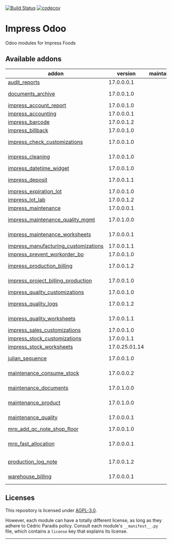 
<!-- /!\ Non OCA Context : Set here the badge of your runbot / runboat instance. -->
[![Build Status](https://github.com/Impress-Foods/impress-odoo/actions/workflows/test.yml/badge.svg?branch=17.0)](https://github.com/Impress-Foods/impress-odoo/actions/workflows/test.yml?query=branch%3A17.0)
[![codecov](https://codecov.io/gh/Impress-Foods/impress-odoo/graph/badge.svg?token=INNNC7JQ2E)](https://codecov.io/gh/Impress-Foods/impress-odoo)
<!-- /!\ Non OCA Context : Set here the badge of your translation instance. -->

<!-- /!\ do not modify above this line -->

# Impress Odoo

Odoo modules for Impress Foods

<!-- /!\ do not modify below this line -->

<!-- prettier-ignore-start -->

[//]: # (addons)

Available addons
----------------
addon | version | maintainers | summary
--- | --- | --- | ---
[audit_reports](audit_reports/) | 17.0.0.0.1 |  | Audit_reports Summary
[documents_archive](documents_archive/) | 17.0.0.1.0 |  | Module to allow a "soft" archive feature for documents.
[impress_account_report](impress_account_report/) | 17.0.0.1.0 |  | impress account report customizations
[impress_accounting](impress_accounting/) | 17.0.0.0.1 |  | Impress_accounting Summary
[impress_barcode](impress_barcode/) | 17.0.0.1.2 |  | Customizations to barcode app
[impress_billback](impress_billback/) | 17.0.0.1.0 |  | Impress_billback Summary
[impress_check_customizations](impress_check_customizations/) | 17.0.0.1.0 |  | Small tweaks to l10n_ca_check to allow better printing on preprinted checks
[impress_cleaning](impress_cleaning/) | 17.0.0.1.0 |  | Module to handle cleanings for Impress Foods
[impress_datetime_widget](impress_datetime_widget/) | 17.0.0.1.0 |  | impress_datetime_widget
[impress_deposit](impress_deposit/) | 17.0.0.1.1 |  | Module to allow the management of deposits for containers
[impress_expiration_lot](impress_expiration_lot/) | 17.0.0.1.0 |  | impress_expiration_lot
[impress_lot_lab](impress_lot_lab/) | 17.0.0.1.2 |  | Impress_lot_lab Summary
[impress_maintenance](impress_maintenance/) | 17.0.0.0.1 |  | Impress_maintenance Summary
[impress_maintenance_quality_mgmt](impress_maintenance_quality_mgmt/) | 17.0.1.0.0 |  | Impress Foods quality management for maintenance
[impress_maintenance_worksheets](impress_maintenance_worksheets/) | 17.0.0.0.1 |  | Impress_maintenance_worksheets Summary
[impress_manufacturing_customizations](impress_manufacturing_customizations/) | 17.0.0.1.1 |  | impress_manufacturing_customizations
[impress_prevent_workorder_bo](impress_prevent_workorder_bo/) | 17.0.0.1.0 |  | Prevent BO on on Workorders
[impress_production_billing](impress_production_billing/) | 17.0.0.1.2 |  | Module to allow billing of MOs directly through SOs
[impress_project_billing_production](impress_project_billing_production/) | 17.0.0.1.0 |  | Impress Foods to bill MOs through projects DEPRECATED
[impress_quality_customizations](impress_quality_customizations/) | 17.0.0.1.0 |  | impress_quality_customizations
[impress_quality_logs](impress_quality_logs/) | 17.0.0.1.2 |  | Implements many quality logs used by Impress Foods for quality control
[impress_quality_worksheets](impress_quality_worksheets/) | 17.0.0.1.1 |  | Worksheets to use in conjunction with Impress Quality Logs
[impress_sales_customizations](impress_sales_customizations/) | 17.0.0.1.0 |  | impress_sales_customizations
[impress_stock_customizations](impress_stock_customizations/) | 17.0.0.1.1 |  | Impress Stock Customizations
[impress_stock_worksheets](impress_stock_worksheets/) | 17.0.25.01.14 |  | Impress_stock_worksheets Summary
[julian_sequence](julian_sequence/) | 17.0.0.1.0 |  | Allows the creation of sequences based on the YYDDD format
[maintenance_consume_stock](maintenance_consume_stock/) | 17.0.0.0.2 |  | Module to allow stock usage in maintenance requests
[maintenance_documents](maintenance_documents/) | 17.0.1.0.0 |  | Bridge module between Maintenance and Documents
[maintenance_product](maintenance_product/) | 17.0.1.0.0 |  | Allows to link products to maintenance equipments
[maintenance_quality](maintenance_quality/) | 17.0.0.0.1 |  | Bridge module between Maintenance and Quality Control
[mrp_add_qc_note_shop_floor](mrp_add_qc_note_shop_floor/) | 17.0.0.1.0 |  | Mrp_add_qc_note_shop_floor Summary
[mrp_fast_allocation](mrp_fast_allocation/) | 17.0.0.0.1 |  | Adds an action to assign all moves in the allocation report for a production order
[production_log_note](production_log_note/) | 17.0.0.1.2 |  | Backport of V18 feature where a note can be added to a production order
[warehouse_billing](warehouse_billing/) | 17.0.0.0.1 |  | Bill clients based on warehouse space usage

[//]: # (end addons)

<!-- prettier-ignore-end -->

## Licenses

This repository is licensed under [AGPL-3.0](LICENSE).

However, each module can have a totally different license, as long as they adhere to Cédric Paradis
policy. Consult each module's `__manifest__.py` file, which contains a `license` key
that explains its license.

----
<!-- /!\ Non OCA Context : Set here the full description of your organization. -->
